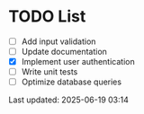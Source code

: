 # TODO List

- [ ] Add input validation
- [ ] Update documentation
- [x] Implement user authentication
- [ ] Write unit tests
- [ ] Optimize database queries

Last updated: 2025-06-19 03:14
